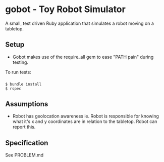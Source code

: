 # gobot - Toy Robot Simulator
A small, test driven Ruby application that simulates a robot moving on a tabletop.

Setup
-----------
- Gobot makes use of the require_all gem to ease "PATH pain" during testing.

To run tests:
###
    $ bundle install
    $ rspec

Assumptions
-----------
- Robot has geolocation awareness ie. Robot is responsible for knowing what it's x and y coordinates are in relation to the tabletop. Robot can report this.

Specification
-----------
See PROBLEM.md